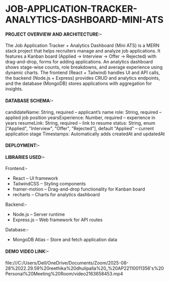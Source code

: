 ﻿# JOB-APPLICATION-TRACKER-ANALYTICS-DASHBOARD-MINI-ATS

<h4>PROJECT OVERVIEW AND ARCHITECTURE:-</h4>
 <p>The Job Application Tracker + Analytics Dashboard (Mini ATS) is a MERN stack project that helps recruiters manage and analyze job applications. It features a Kanban board (Applied → Interview → Offer → Rejected) with drag-and-drop, forms for adding applications. An analytics dashboard shows stage-wise counts, role breakdowns, and average experience using dynamic charts. The frontend (React + Tailwind) handles UI and API calls, the backend (Node.js + Express) provides CRUD and analytics endpoints, and the database (MongoDB) stores applications with aggregation for insights.</p>

 <h4>DATABASE SCHEMA:-</h4>
<p>candidateName: String, required – applicant’s name
role: String, required – applied job position
yearsExperience: Number, required – experience in years
resumeLink: String, required – link to resume
status: String, enum ["Applied", "Interview", "Offer", "Rejected"], default "Applied" – current application stage
Timestamps: Automatically adds createdAt and updatedAt</p>

<h4>DEPLOYMENT:- </h4>

<h4>LIBRARIES USED:-</h4>
<p>Frontend:-
<ul>
<li>React – UI framework</li>
<li>TailwindCSS – Styling components</li>
<li>framer-motion – Drag-and-drop functionality for Kanban board</li>
<li>recharts – Charts for analytics dashboard</li>
</ul>

Backend:-
<ul>
 <li>Node.js – Server runtime</li>
 <li>Express.js – Web framework for API routes</li>
</ul>

Database:-
<ul><li>MongoDB Atlas – Store and fetch application data</li></ul>
</p>

<h4>DEMO VIDEO LINK:-</h4>
<p>file:///C:/Users/Dell/OneDrive/Documents/Zoom/2025-08-28%2022.29.59%20reethika%20dhulipalla%20_%20AP22110011356's%20Personal%20Meeting%20Room/video2163658453.mp4</p>






